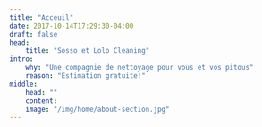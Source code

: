 ```yaml
---
title: "Acceuil"
date: 2017-10-14T17:29:30-04:00
draft: false
head:
    title: "Sosso et Lolo Cleaning"
intro:
    why: "Une compagnie de nettoyage pour vous et vos pitous"
    reason: "Estimation gratuite!"
middle:
    head: ""
    content:
    image: "/img/home/about-section.jpg"
---
```

